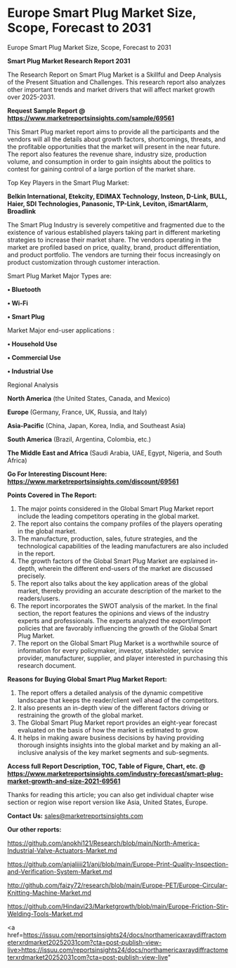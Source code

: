 # Europe Smart Plug Market Size, Scope, Forecast to 2031
Europe Smart Plug Market Size, Scope, Forecast to 2031

<strong>Smart Plug Market Research Report 2031</strong>

The Research Report on Smart Plug Market is a Skillful and Deep Analysis of the Present Situation and Challenges. This research report also analyzes other important trends and market drivers that will affect market growth over 2025-2031.

<strong>Request Sample Report @ <a href=https://www.marketreportsinsights.com/sample/69561>https://www.marketreportsinsights.com/sample/69561</a></strong>

This Smart Plug market report aims to provide all the participants and the vendors will all the details about growth factors, shortcomings, threats, and the profitable opportunities that the market will present in the near future. The report also features the revenue share, industry size, production volume, and consumption in order to gain insights about the politics to contest for gaining control of a large portion of the market share.

Top Key Players in the Smart Plug Market:

<strong>Belkin International, Etekcity, EDIMAX Technology, Insteon, D-Link, BULL, Haier, SDI Technologies, Panasonic, TP-Link, Leviton, iSmartAlarm, Broadlink</strong>

The Smart Plug Industry is severely competitive and fragmented due to the existence of various established players taking part in different marketing strategies to increase their market share. The vendors operating in the market are profiled based on price, quality, brand, product differentiation, and product portfolio. The vendors are turning their focus increasingly on product customization through customer interaction.

Smart Plug Market Major Types are:

<strong>• Bluetooth

• Wi-Fi

• Smart Plug</strong>

Market Major end-user applications :

<strong>• Household Use

• Commercial Use

• Industrial Use</strong>

Regional Analysis

</u><strong><b>North America</b></strong> (the United States, Canada, and Mexico)

<strong><b>Europe </b></strong>(Germany, France, UK, Russia, and Italy)

<strong><b>Asia-Pacific</b></strong> (China, Japan, Korea, India, and Southeast Asia)

<strong><b>South America</b></strong> (Brazil, Argentina, Colombia, etc.)

<strong><b>The Middle East and Africa</b></strong> (Saudi Arabia, UAE, Egypt, Nigeria, and South Africa)

<strong>Go For Interesting Discount Here: <a href=https://www.marketreportsinsights.com/discount/69561>https://www.marketreportsinsights.com/discount/69561</a></strong>

<strong>Points Covered in The Report:</strong>
<ol>
  <li>The major points considered in the Global Smart Plug Market report include the leading competitors operating in the global market.</li>
  <li>The report also contains the company profiles of the players operating in the global market.</li>
  <li>The manufacture, production, sales, future strategies, and the technological capabilities of the leading manufacturers are also included in the report.</li>
  <li>The growth factors of the Global Smart Plug Market are explained in-depth, wherein the different end-users of the market are discussed precisely.</li>
  <li>The report also talks about the key application areas of the global market, thereby providing an accurate description of the market to the readers/users.</li>
  <li>The report incorporates the SWOT analysis of the market. In the final section, the report features the opinions and views of the industry experts and professionals. The experts analyzed the export/import policies that are favorably influencing the growth of the Global Smart Plug Market.</li>
  <li>The report on the Global Smart Plug Market is a worthwhile source of information for every policymaker, investor, stakeholder, service provider, manufacturer, supplier, and player interested in purchasing this research document.</li>
</ol>
<strong>Reasons for Buying Global Smart Plug Market Report:</strong>

<ol>
  <li>The report offers a detailed analysis of the dynamic competitive landscape that keeps the reader/client well ahead of the competitors.</li>
  <li>It also presents an in-depth view of the different factors driving or restraining the growth of the global market.</li>
  <li>The Global Smart Plug Market report provides an eight-year forecast evaluated on the basis of how the market is estimated to grow.</li>
  <li>It helps in making aware business decisions by having providing thorough insights insights into the global market and by making an all-inclusive analysis of the key market segments and sub-segments.</li>
</ol>
<strong>Access full Report Description, TOC, Table of Figure, Chart, etc. @ <a href=https://www.marketreportsinsights.com/industry-forecast/smart-plug-market-growth-and-size-2021-69561>https://www.marketreportsinsights.com/industry-forecast/smart-plug-market-growth-and-size-2021-69561</a></strong>


Thanks for reading this article; you can also get individual chapter wise section or region wise report version like Asia, United States, Europe.

<strong>Contact Us:</strong>
sales@marketreportsinsights.com

<strong>Our other reports:</strong>

<a href=https://github.com/anokhi121/Research/blob/main/North-America-Industrial-Valve-Actuators-Market.md>https://github.com/anokhi121/Research/blob/main/North-America-Industrial-Valve-Actuators-Market.md</a>

<a href=https://github.com/anjaliiii21/anj/blob/main/Europe-Print-Quality-Inspection-and-Verification-System-Market.md>https://github.com/anjaliiii21/anj/blob/main/Europe-Print-Quality-Inspection-and-Verification-System-Market.md</a>

<a href=http://github.com/faizy72/research/blob/main/Europe-PET/Europe-Circular-Knitting-Machine-Market.md>http://github.com/faizy72/research/blob/main/Europe-PET/Europe-Circular-Knitting-Machine-Market.md</a>

<a href=https://github.com/Hindavi23/Marketgrowth/blob/main/Europe-Friction-Stir-Welding-Tools-Market.md>https://github.com/Hindavi23/Marketgrowth/blob/main/Europe-Friction-Stir-Welding-Tools-Market.md</a>

<a href=https://issuu.com/reportsinsights24/docs/northamericaxraydiffractometerxrdmarket20252031com?cta=post-publish-view-live>https://issuu.com/reportsinsights24/docs/northamericaxraydiffractometerxrdmarket20252031com?cta=post-publish-view-live</a>"
